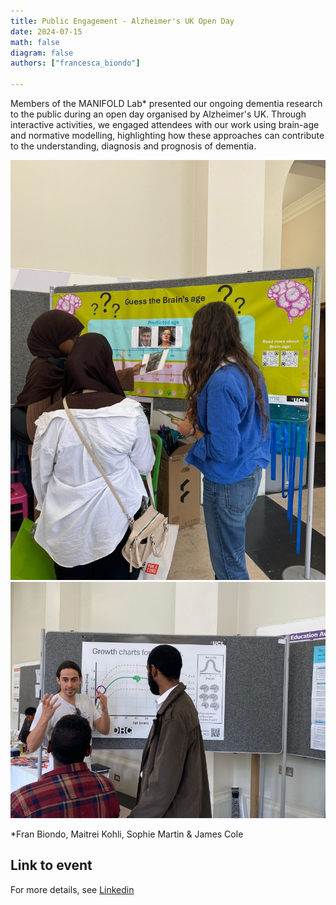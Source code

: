 ```yaml
---
title: Public Engagement - Alzheimer's UK Open Day 
date: 2024-07-15
math: false
diagram: false
authors: ["francesca_biondo"]
    
---
```


Members of the MANIFOLD Lab* presented our ongoing dementia research to the public during an open day organised by Alzheimer's UK. Through interactive activities, we engaged attendees with our work using brain-age and normative modelling, highlighting how these approaches can contribute to the understanding, diagnosis and prognosis of dementia.

![Image alt](ALzUk1.jpg)
![Image alt](AlzUK2.jpg)

*Fran Biondo, Maitrei Kohli, Sophie Martin & James Cole

## Link to event 
For more details, see [Linkedin]((https://www.linkedin.com/posts/ucl-centre-medical-image-computing-cmic_well-done-to-the-team-in-cmic-that-showcased-ugcPost-7227597159196430336-eqol?utm_source=share&utm_medium=member_desktop)) 
